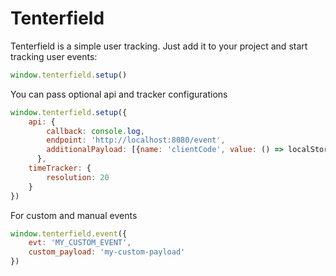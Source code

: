 # Tenterfield 

Tenterfield is a simple user tracking. Just add it to your project and start tracking user events:

```javascript
window.tenterfield.setup()
```

You can pass optional api and tracker configurations

```javascript
window.tenterfield.setup({
    api: {
        callback: console.log,
        endpoint: 'http://localhost:8080/event',
        additionalPayload: [{name: 'clientCode', value: () => localStorage.getItem('clientCode')}]
      },
    timeTracker: {
        resolution: 20
    }
})
```

For custom and manual events

```javascript
window.tenterfield.event({
    evt: 'MY_CUSTOM_EVENT',
    custom_payload: 'my-custom-payload'
})
```